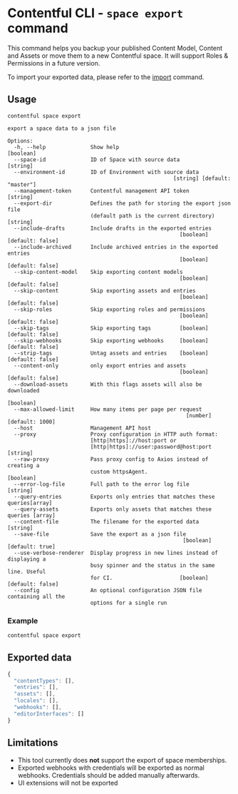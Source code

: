 # Contentful CLI - `space export` command

This command helps you backup your published Content Model, Content and Assets or move them to a new Contentful space. It will support Roles & Permissions in a future version.

To import your exported data, please refer to the [import](../import) command.

## Usage

```
contentful space export

export a space data to a json file

Options:
  -h, --help              Show help                                    [boolean]
  --space-id              ID of Space with source data                  [string]
  --environment-id        ID of Environment with source data
                                                    [string] [default: "master"]
  --management-token      Contentful management API token               [string]
  --export-dir            Defines the path for storing the export json file
                          (default path is the current directory)       [string]
  --include-drafts        Include drafts in the exported entries
                                                      [boolean] [default: false]
  --include-archived      Include archived entries in the exported entries
                                                      [boolean] [default: false]
  --skip-content-model    Skip exporting content models
                                                      [boolean] [default: false]
  --skip-content          Skip exporting assets and entries
                                                      [boolean] [default: false]
  --skip-roles            Skip exporting roles and permissions
                                                      [boolean] [default: false]
  --skip-tags             Skip exporting tags         [boolean] [default: false]
  --skip-webhooks         Skip exporting webhooks     [boolean] [default: false]
  --strip-tags            Untag assets and entries    [boolean] [default: false]
  --content-only          only export entries and assets
                                                      [boolean] [default: false]
  --download-assets       With this flags assets will also be downloaded
                                                                       [boolean]
  --max-allowed-limit     How many items per page per request
                                                        [number] [default: 1000]
  --host                  Management API host
  --proxy                 Proxy configuration in HTTP auth format:
                          [http|https]://host:port or
                          [http|https]://user:password@host:port        [string]
  --raw-proxy             Pass proxy config to Axios instead of creating a 
                          custom httpsAgent.                           [boolean]
  --error-log-file        Full path to the error log file               [string]
  --query-entries         Exports only entries that matches these queries[array]
  --query-assets          Exports only assets that matches these queries [array]
  --content-file          The filename for the exported data            [string]
  --save-file             Save the export as a json file
                                                       [boolean] [default: true]
  --use-verbose-renderer  Display progress in new lines instead of displaying a
                          busy spinner and the status in the same line. Useful
                          for CI.                     [boolean] [default: false]
  --config                An optional configuration JSON file containing all the
                          options for a single run
```

### Example

```sh
contentful space export
```

## Exported data

```js
{
  "contentTypes": [],
  "entries": [],
  "assets": [],
  "locales": [],
  "webhooks": [],
  "editorInterfaces": []
}
```

## Limitations

- This tool currently does **not** support the export of space memberships.
- Exported webhooks with credentials will be exported as normal webhooks. Credentials should be added manually afterwards.
- UI extensions will not be exported
